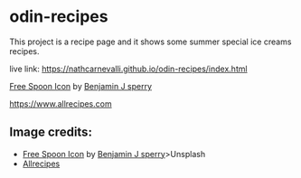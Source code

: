 # odin-recipes

This project is a recipe page and it shows some summer special ice creams recipes.

live link: https://nathcarnevalli.github.io/odin-recipes/index.html

<a href="https://iconscout.com/icons/spoon" target="_blank">Free Spoon Icon</a> by <a href="https://iconscout.com/contributors/benjamin-j-sperry" target="_blank">Benjamin J sperry</a>

https://www.allrecipes.com

<h2>Image credits:</h2>

<ul>
  <li><a href="https://iconscout.com/icons/spoon" target="_blank">Free Spoon Icon</a> by <a href="https://iconscout.com/contributors/benjamin-j-sperry" target="_blank">Benjamin J sperry</a>>Unsplash</a></li>
  <li><a target="_blank" href="https://www.allrecipes.com">Allrecipes</a></li>
</ul>
